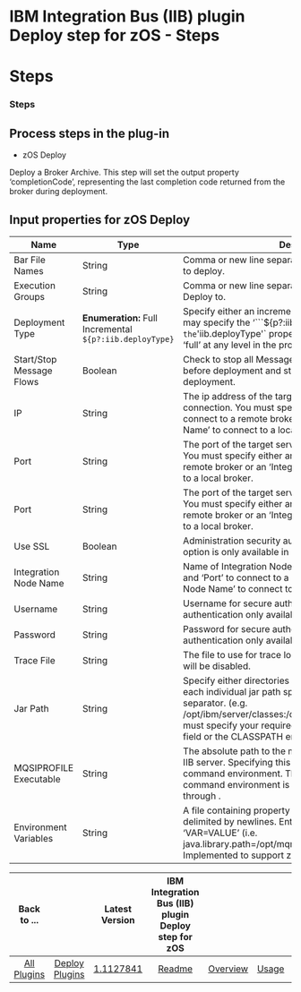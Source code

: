 
IBM Integration Bus (IIB) plugin Deploy step for zOS - Steps
============================================================

# Steps



### Steps




 



Process steps in the  plug-in
-----------------------------


* zOS Deploy


Deploy a Broker Archive. This step will set the output property ‘completionCode’, representing the last completion code returned from the broker during deployment.




Input properties for zOS Deploy
-------------------------------




| Name | Type | Description | Required |
| --- | --- | --- | --- |
| Bar File Names | String | Comma or new line separated list of Broker Archive files to deploy. | Yes |
| Execution Groups | String | Comma or new line separated list of Execution Groups to Deploy to. | Yes |
| Deployment Type | **Enumeration:** Full Incremental ```${p?:iib.deployType}``` | Specify either an incremental or full deployment. You may specify the ‘```${p?:iib.deployType}``'` option and set the `'iib.deployType'` property to either ‘incremental’ or ‘full’ at any level in the property hierarchy. | No |
| Start/Stop Message Flows | Boolean | Check to stop all Message Flows in the Execution Group before deployment and start all Message Flows after deployment. | No |
| IP | String | The ip address of the target server for a remote connection. You must specify either an ‘IP’ and ‘Port’ to connect to a remote broker or an ‘Integration Node Name’ to connect to a local broker. | No |
| Port | String | The port of the target server for a remote connection. You must specify either an ‘IP’ and ‘Port’ to connect to a remote broker or an ‘Integration Node Name’ to connect to a local broker. | No |
| Port | String | The port of the target server for a remote connection. You must specify either an ‘IP’ and ‘Port’ to connect to a remote broker or an ‘Integration Node Name’ to connect to a local broker. | No |
| Use SSL | Boolean | Administration security authentication/authorization. This option is only available in IIB version 10. | No |
| Integration Node Name | String | Name of Integration Node. You must specify either an ‘IP’ and ‘Port’ to connect to a remote broker or an ‘Integration Node Name’ to connect to a local broker. | No |
| Username | String | Username for secure authentication. Explicit user authentication only available with IIB 10. | No |
| Password | String | Password for secure authentication. Explicit user authentication only available with IIB 10. | No |
| Trace File | String | The file to use for trace logging. If not set trace logging will be disabled. | No |
| Jar Path | String | Specify either directories to recursively search from, or each individual jar path split by your file systems path separator. (e.g. /opt/ibm/server/classes:/opt/ibm/common/jetty/lib) You must specify your required JAR files in either the Jar Path field or the CLASSPATH environment variable. | No |
| MQSIPROFILE Executable | String | The absolute path to the mqsiprofile executable on your IIB server. Specifying this value will initialize your command environment. This value is required if your command environment is not initialized on startup through . | No |
| Environment Variables | String | A file containing property entries, with each entry delimited by newlines. Entries must be in the form ‘VAR=VALUE’ (i.e. java.library.path=/opt/mqm/java/lib64:/opt/mqm/java/lib). Implemented to support z/OS using an ENVFILE. | No |

|Back to ...||Latest Version|IBM Integration Bus (IIB) plugin Deploy step for zOS ||||
| :---: | :---: | :---: | :---: | :---: | :---: | :---: |
|[All Plugins](../../index.md)|[Deploy Plugins](../README.md)|[1.1127841](https://raw.githubusercontent.com/UrbanCode/IBM-UCD-PLUGINS/main/files/zos-ibm-integration-bus-ucd/ucd-zOS-WebSphereMessageBroker-CMP-1.1127841.zip)|[Readme](README.md)|[Overview](overview.md)|[Usage](usage.md)|[Downloads](downloads.md)|
